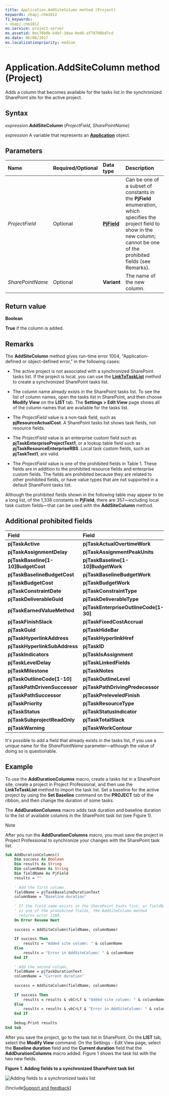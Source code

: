 ```yaml
---
title: Application.AddSiteColumn method (Project)
keywords: vbapj.chm1012
f1_keywords:
- vbapj.chm1012
ms.service: project-server
ms.assetid: 0ec78b0b-b4bf-3dea-0ed6-af78798bd7cd
ms.date: 06/08/2017
ms.localizationpriority: medium
---
```



# Application.AddSiteColumn method (Project)

Adds a column that becomes available for the tasks list in the synchronized SharePoint site for the active project.

## Syntax

_expression_.**AddSiteColumn** (_ProjectField_, _SharePointName_)

_expression_ A variable that represents an **[Application](Project.Application.md)** object.

## Parameters

|Name|Required/Optional|Data type|Description|
|:-----|:-----|:-----|:-----|
| _ProjectField_|Optional|**[PjField](Project.PjField.md)**|Can be one of a subset of constants in the **PjField** enumeration, which specifies the project field to show in the new column; cannot be one of the prohibited fields (see Remarks).|
| _SharePointName_|Optional|**Variant**|The name of the new column.|

## Return value

**Boolean**

**True** if the column is added.

## Remarks

The **AddSiteColumn** method gives run-time error 1004, "Application-defined or object-defined error," in the following cases:

- The active project is not associated with a synchronized SharePoint tasks list. If the project is local, you can use the **[LinkToTaskList](Project.application.linktotasklist.md)** method to create a synchronized SharePoint tasks list.

- The column name already exists in the SharePoint tasks list. To see the list of column names, open the tasks list in SharePoint, and then choose **Modify View** on the **LIST** tab. The **Settings > Edit View** page shows all of the column names that are available for the tasks list.

- The _ProjectField_ value is a non-task field, such as **pjResourceActualCost**. A SharePoint tasks list shows task fields, not resource fields.
- The _ProjectField_ value is an enterprise custom field such as **pjTaskEnterpriseProjectText1**, or a lookup table field such as **pjTaskResourceEnterpriseRBS**. Local task custom fields, such as **pjTaskText1**, are valid.
- The _ProjectField_ value is one of the prohibited fields in Table 1. These fields are in addition to the prohibited resource fields and enterprise custom fields. The fields are prohibited because they are related to other prohibited fields, or have value types that are not supported in a default SharePoint tasks list.

Although the prohibited fields shown in the following table may appear to be a long list, of the 1,338 constants in **PjField**, there are 357&mdash;including local task custom fields&mdash;that can be used with the **AddSiteColumn** method.

## Additional prohibited fields

|Field|Field|Field|
|:-----|:-----|:-----|
|**pjTaskActive**|**pjTaskActualOvertimeWork**|**pjTaskACWP**|
|**pjTaskAssignmentDelay**|**pjTaskAssignmentPeakUnits**|**pjTaskAssignmentUnits**|
|**pjTaskBaseline[1-10]BudgetCost**|**pjTaskBaseline[1-10]BudgetWork**|**pjTaskBaseline[1-10]FixedCostAccrual**|
|**pjTaskBaselineBudgetCost**|**pjTaskBaselineBudgetWork**|**pjTaskBaselineFixedCostAccrual**|
|**pjTaskBudgetCost**|**pjTaskBudgetWork**|**pjTaskCalendarGuid**|
|**pjTaskConstraintDate**|**pjTaskConstraintType**|**pjTaskCostRateTable**|
|**pjTaskDeliverableGuid**|**pjTaskDeliverableType**|**pjTaskDemandedRequested**|
|**pjTaskEarnedValueMethod**|**pjTaskEnterpriseOutlineCode[1-30]**|**pjTaskExternalTask**|
|**pjTaskFinishSlack**|**pjTaskFixedCostAccrual**|**pjTaskFreeSlack**|
|**pjTaskGuid**|**pjTaskHideBar**|**pjTaskHyperlink**|
|**pjTaskHyperlinkAddress**|**pjTaskHyperlinkHref**|**pjTaskHyperlinkScreenTip**|
|**pjTaskHyperlinkSubAddress**|**pjTaskID**|**pjTaskIgnoreWarnings**|
|**pjTaskIndicators**|**pjTaskIsAssignment**|**pjTaskLevelAssignments**|
|**pjTaskLevelDelay**|**pjTaskLinkedFields**|**pjTaskManual**|
|**pjTaskMilestone**|**pjTaskNotes**|**pjTaskObjects**|
|**pjTaskOutlineCode[1-10]**|**pjTaskOutlineLevel**|**pjTaskOutlineNumber**|
|**pjTaskPathDrivenSuccessor**|**pjTaskPathDrivingPredecessor**|**pjTaskPathPredecessor**|
|**pjTaskPathSuccessor**|**pjTaskPreleveledFinish**|**pjTaskPreleveledStart**|
|**pjTaskPriority**|**pjTaskResourceType**|**pjTaskStartSlack**|
|**pjTaskStatus**|**pjTaskStatusIndicator**|**pjTaskSubproject**|
|**pjTaskSubprojectReadOnly**|**pjTaskTotalSlack**|**pjTaskType**|
|**pjTaskWarning**|**pjTaskWorkContour**||

It's possible to add a field that already exists in the tasks list, if you use a unique name for the  _SharePointName_ parameter&mdash;although the value of doing so is questionable.

## Example

To use the **AddDurationColumns** macro, create a tasks list in a SharePoint site, create a project in Project Professional, and then use the **LinkToTaskList** method to import the task list. Set a baseline for the active project by using the **Set Baseline** command on the **PROJECT** tab of the ribbon, and then change the duration of some tasks.

The **AddDurationColumns** macro adds task duration and baseline duration to the list of available columns in the SharePoint task list (see Figure 1).

> [!NOTE]
> After you run the **AddDurationColumns** macro, you must save the project in Project Professional to synchronize your changes with the SharePoint task list.

```vb
Sub AddDurationColumns()
    Dim success As Boolean
    Dim results As String
    Dim columnName As String
    Dim fieldName As PjField
    results = ""
    
    ' Add the first column.
    fieldName = pjTaskBaselineDurationText
    columnName = "Baseline duration"
    
    ' If the field name exists in the SharePoint tasks list, or fieldName
    ' is one of the prohibited fields, the AddSiteColumn method
    ' returns error 1100.
    On Error Resume Next
    
    success = AddSiteColumn(fieldName, columnName)
    
    If success Then
        results = "Added site column: " & columnName
    Else
        results = "Error in AddSiteColumn: " & columnName
    End If
    
    ' Add the second column.
    fieldName = pjTaskDurationText
    columnName = "Current duration"
    
    success = AddSiteColumn(fieldName, columnName)
    
    If success Then
        results = results & vbCrLf & "Added site column: " & columnName
    Else
        results = results & vbCrLf & "Error in AddSiteColumn: " & columnName
    End If
    
    Debug.Print results
End Sub
```

After you save the project, go to the task list in SharePoint. On the **LIST** tab, select the **Modify View** command. On the Settings - Edit View page, select the **Baseline duration** field and the **Current duration** field that the **AddDurationColumns** macro added. Figure 1 shows the task list with the two new fields.

**Figure 1. Adding fields to a synchronized SharePoint task list**

![Adding fields to a synchronized tasks list](../images/pj15_VBA_AddSiteColumn.gif)

[!include[Support and feedback](~/includes/feedback-boilerplate.md)]